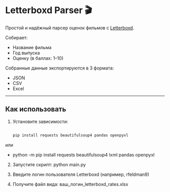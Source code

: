 # Letterboxd Parser 🎬

Простой и надёжный парсер оценок фильмов с [Letterboxd](https://letterboxd.com).

Собирает:
- Название фильма
- Год выпуска
- Оценку (в баллах: 1–10)

Собранные данные экспортируются в 3 формата:

* JSON
* CSV
* Excel
---

## Как использовать

1. Установите зависимости:
   ```bash 

   pip install requests beautifulsoup4 pandas openpyxl
или
 * python -m pip install requests beautifulsoup4 lxml pandas openpyxl



2. Запустите скрипт:
   python main.py


   
3. Введите логин пользователя Letterboxd (например, rfeldman9)




4. Получите файл вида: ваш_логин_letterboxd_rates.xlsx
